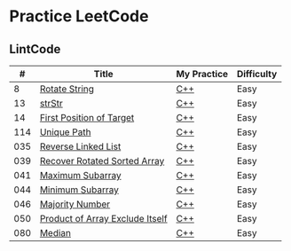 # Practice LeetCode

## LintCode
| # | Title | My Practice | Difficulty |
|---|---|---|---|
|8|[Rotate String](http://www.lintcode.com/en/problem/)|[C++](./c++/lintcode-8-Rotate-String/)|Easy|
|13|[strStr](http://www.lintcode.com/en/problem/strstr/)|[C++](./c++/lintcode-13-strstr/)|Easy|
|14|[First Position of Target](http://www.lintcode.com/en/problem/first-position-of-target/)|[C++](./c++/lintcode-14-first-pos-of-target/)|Easy|
|114|[Unique Path](http://www.lintcode.com/en/problem/unique-paths/)|[C++](./c++/lintcode-114-unique-paths)|Easy|
|035|[Reverse Linked List](http://www.lintcode.com/en/problem/reverse-linked-list)|[C++](./c++/lintcode-035-reverse-linked-list)|Easy|
|039|[Recover Rotated Sorted Array](http://www.lintcode.com/en/problem/recover-rotated-sorted-array/)|[C++](./c++/lintcode-039-recover-rotated-sorted-array)|Easy|
|041|[Maximum Subarray](http://www.lintcode.com/en/problem/maximum-subarray/)|[C++](./c++/lintcode-041-maximum-subarray)|Easy|
|044|[Minimum Subarray](http://www.lintcode.com/en/problem/minimum-subarray/)|[C++](./c++/lintcode-044-minimum-subarray)|Easy|
|046|[Majority Number](http://www.lintcode.com/en/problem/majority-number/)|[C++](./c++/lintcode-046-majority-number)|Easy|
|050|[Product of Array Exclude Itself](http://www.lintcode.com/en/problec++/lintcode-080-medianm/product-of-array-exclude-itself/)|[C++](./c++/lintcode-050-product-of-array-exclude-itself)|Easy|
|080|[Median](http://www.lintcode.com/en/problem/median/)|[C++](./c++/lintcode-080-median)|Easy|

